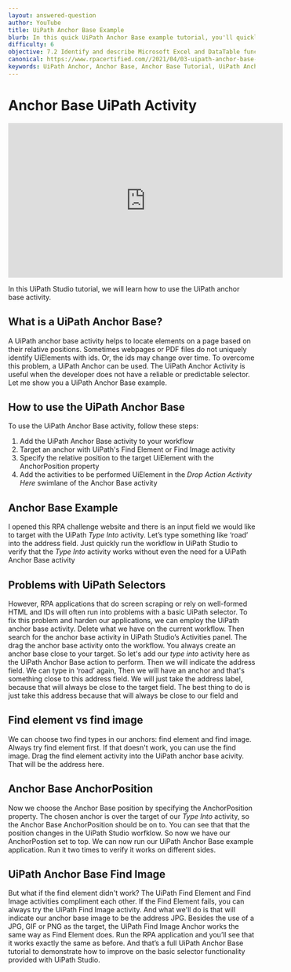```yaml
---
layout: answered-question
author: YouTube
title: UiPath Anchor Base Example
blurb: In this quick UiPath Anchor Base example tutorial, you'll quickly learn how to select specific Ui elements in a web page, PDF file, or even a desktop application.
difficulty: 6
objective: 7.2 Identify and describe Microsoft Excel and DataTable functions, and how Excel activities are used for data manipulation
canonical: https://www.rpacertified.com//2021/04/03-uipath-anchor-base-example-tutorial.html
keywords: UiPath Anchor, Anchor Base, Anchor Base Tutorial, UiPath Anchor Base, uipath indicate anchor, uipath click image anchor, uipath multiple anchors
---
```

# Anchor Base UiPath Activity

<div class="embed-responsive embed-responsive-16by9">
<iframe src="https://www.youtube.com/embed/BZFG_BL_sd4" allow="accelerometer; autoplay; clipboard-write; encrypted-media; gyroscope; picture-in-picture" allowfullscreen="" width="560" height="315" frameborder="0"></iframe>
</div>

In this UiPath Studio tutorial, we will learn how to use the UiPath anchor base activity. 
## What is a UiPath Anchor Base?
A UiPath anchor base activity helps to locate elements on a page based on their relative positions. Sometimes webpages or PDF files do not uniquely identify UiElements with ids. Or, the ids may change over time. To overcome this problem, a UiPath Anchor can be used. 
The UiPath Anchor Activity is useful when the developer does not have a reliable or predictable selector. 
Let me show you a UiPath Anchor Base example.

## How to use the UiPath Anchor Base

To use the UiPath Anchor Base activity, follow these steps:
1. Add the UiPath Anchor Base activity to your workflow
2. Target an anchor with UiPath's Find Element or Find Image activity
3. Specify the relative position to the target UiElement with the AnchorPosition property
4. Add the activities to be performed UiElement in the _Drop Action Activity Here_ swimlane of the Anchor Base activity

## Anchor Base Example
I opened this RPA challenge website and there is an input field we would like to target with the UiPath _Type Into_ activity. 
Let’s type something like ‘road’ into the address field.
Just quickly run the workflow in UiPath Studio to verify that the _Type Into_ activity works without even the need for a UiPath Anchor Base activity
## Problems with UiPath Selectors
However, RPA applications that do screen scraping or rely on well-formed HTML and IDs will often run into problems with a basic UiPath selector.
To fix this problem and harden our applications, we can employ the UiPath anchor base activity. 
Delete what we have on the current workflow. Then search for the anchor base activity in UiPath Studio’s Activities panel.  The drag the anchor base activity onto the workflow.
You always create an anchor base close to your target. 
So let's add our _type into_ activity here as the UiPath Anchor Base action to perform. 
Then we will indicate the address field. We can type in ‘road’ again, 
Then we will have an anchor and that's something close to this address field. 
We will just take the address label, because that will always be close to the target field.
The best thing to do is just take this address because that will always be close to our field and 
## Find element vs find image
We can choose two find types in our anchors: find element and find image.
Always try find element first. If that doesn't work, you can use the find image.
Drag the find element activity into the UiPath anchor base acivity. 
That will be the address here. 
## Anchor Base AnchorPosition
Now we choose the Anchor Base position by specifying the AnchorPosition property.
The chosen anchor is over the target of our _Type Into_ activity, so the Anchor Base AnchorPosition should be on to. 
You can see that that the position changes in the UiPath Studio worfklow. 
So now we have our AnchorPostion set to top. We can now run our UiPath Anchor Base example application.
Run it two times to verify it works on different sides. 
## UiPath Anchor Base Find Image
But what if the find element didn't work? The UiPath Find Element and Find Image activities compliment each other. If the Find Element fails, you can always try the UiPath Find Image activity.
And what we'll do is that will indicate our anchor base image to be the address JPG. Besides the use of a JPG, GIF or PNG as the target, the UiPath Find Image Anchor works the same way as Find Element does.
Run the RPA application and you’ll see that it works exactly the same as before.
And that’s a full UiPath Anchor Base tutorial to demonstrate how to improve on the basic selector functionality provided with UiPath Studio.

